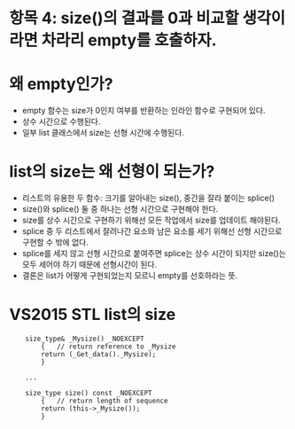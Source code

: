# 항목 4: size()의 결과를 0과 비교할 생각이라면 차라리 empty를 호출하자.

# 왜 empty인가?

* empty 함수는 size가 0인지 여부를 반환하는 인라인 함수로 구현되어 있다.
* 상수 시간으로 수행된다.
* 일부 list 클래스에서 size는 선형 시간에 수행된다.

# list의 size는 왜 선형이 되는가?

* 리스트의 유용한 두 함수: 크기를 알아내는 size(), 중간을 잘라 붙이는 splice()
* size()와 splice() 둘 중 하나는 선형 시간으로 구현해야 한다.
* size를 상수 시간으로 구현하기 위해선 모든 작업에서 size를 업데이트 해야된다.
* splice 중 두 리스트에서 잘려나간 요소와 남은 요소를 세기 위해선 선형 시간으로 구현할 수 밖에 없다.
* splice를 세지 않고 선형 시간으로 붙여주면 splice는 상수 시간이 되지만 size()는 모두 세어야 하기 때문에 선형시간이 된다.
* 결론은 list가 어떻게 구현되었는지 모르니 empty를 선호하라는 뜻.

# VS2015 STL list의 size
```
	size_type& _Mysize() _NOEXCEPT
		{	// return reference to _Mysize
		return (_Get_data()._Mysize);
		}

	...

	size_type size() const _NOEXCEPT
		{	// return length of sequence
		return (this->_Mysize());
		}
```

